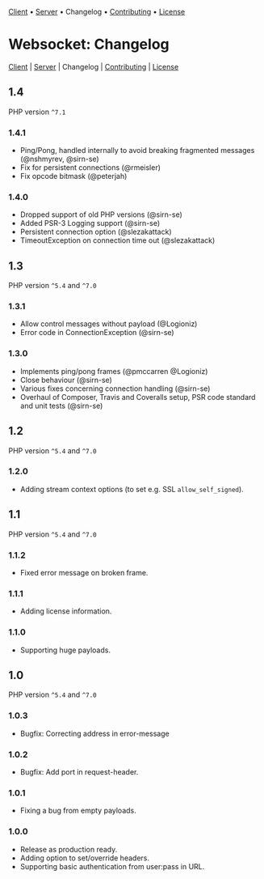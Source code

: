 [Client](Client.md) • [Server](Server.md) • Changelog • [Contributing](Contributing.md) • [License](COPYING.md)

# Websocket: Changelog

[Client](Client.md)
| [Server](Server.md)
| Changelog
| [Contributing](Contributing.md)
| [License](COPYING.md)

## 1.4

PHP version `^7.1`

### 1.4.1

 * Ping/Pong, handled internally to avoid breaking fragmented messages (@nshmyrev, @sirn-se)
 * Fix for persistent connections (@rmeisler)
 * Fix opcode bitmask (@peterjah)

### 1.4.0

 * Dropped support of old PHP versions (@sirn-se)
 * Added PSR-3 Logging support (@sirn-se)
 * Persistent connection option (@slezakattack)
 * TimeoutException on connection time out (@slezakattack)

## 1.3

PHP version `^5.4` and `^7.0`

### 1.3.1

 * Allow control messages without payload (@Logioniz)
 * Error code in ConnectionException (@sirn-se)

### 1.3.0

 * Implements ping/pong frames (@pmccarren @Logioniz)
 * Close behaviour (@sirn-se)
 * Various fixes concerning connection handling (@sirn-se)
 * Overhaul of Composer, Travis and Coveralls setup, PSR code standard and unit tests (@sirn-se)

## 1.2

PHP version `^5.4` and `^7.0`

### 1.2.0

 * Adding stream context options (to set e.g. SSL `allow_self_signed`).

## 1.1

PHP version `^5.4` and `^7.0`

### 1.1.2

 * Fixed error message on broken frame.

### 1.1.1

 * Adding license information.

### 1.1.0

 * Supporting huge payloads.

## 1.0

PHP version `^5.4` and `^7.0`

### 1.0.3

 * Bugfix: Correcting address in error-message

### 1.0.2

 * Bugfix: Add port in request-header.

### 1.0.1

 * Fixing a bug from empty payloads.

### 1.0.0

 * Release as production ready.
 * Adding option to set/override headers.
 * Supporting basic authentication from user:pass in URL.

